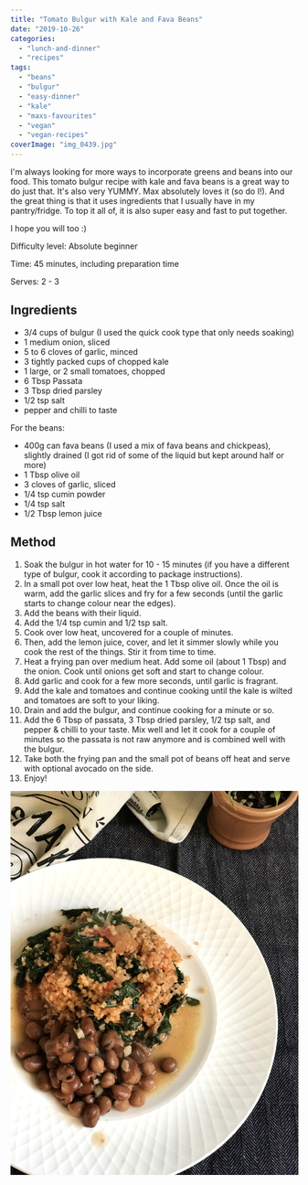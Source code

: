 ```yaml
---
title: "Tomato Bulgur with Kale and Fava Beans"
date: "2019-10-26"
categories: 
  - "lunch-and-dinner"
  - "recipes"
tags: 
  - "beans"
  - "bulgur"
  - "easy-dinner"
  - "kale"
  - "maxs-favourites"
  - "vegan"
  - "vegan-recipes"
coverImage: "img_0439.jpg"
---
```


I'm always looking for more ways to incorporate greens and beans into our food. This tomato bulgur recipe with kale and fava beans is a great way to do just that. It's also very YUMMY. Max absolutely loves it (so do I!). And the great thing is that it uses ingredients that I usually have in my pantry/fridge. To top it all of, it is also super easy and fast to put together.

I hope you will too :)

Difficulty level: Absolute beginner

Time: 45 minutes, including preparation time

Serves: 2 - 3

## Ingredients

- 3/4 cups of bulgur (I used the quick cook type that only needs soaking)
- 1 medium onion, sliced
- 5 to 6 cloves of garlic, minced
- 3 tightly packed cups of chopped kale
- 1 large, or 2 small tomatoes, chopped
- 6 Tbsp Passata
- 3 Tbsp dried parsley
- 1/2 tsp salt
- pepper and chilli to taste

For the beans:

- 400g can fava beans (I used a mix of fava beans and chickpeas), slightly drained (I got rid of some of the liquid but kept around half or more)
- 1 Tbsp olive oil
- 3 cloves of garlic, sliced
- 1/4 tsp cumin powder
- 1/4 tsp salt
- 1/2 Tbsp lemon juice

## Method

1. Soak the bulgur in hot water for 10 - 15 minutes (if you have a different type of bulgur, cook it according to package instructions).
2. In a small pot over low heat, heat the 1 Tbsp olive oil. Once the oil is warm, add the garlic slices and fry for a few seconds (until the garlic starts to change colour near the edges).
3. Add the beans with their liquid.
4. Add the 1/4 tsp cumin and 1/2 tsp salt.
5. Cook over low heat, uncovered for a couple of minutes.
6. Then, add the lemon juice, cover, and let it simmer slowly while you cook the rest of the things. Stir it from time to time.
7. Heat a frying pan over medium heat. Add some oil (about 1 Tbsp) and the onion. Cook until onions get soft and start to change colour.
8. Add garlic and cook for a few more seconds, until garlic is fragrant.
9. Add the kale and tomatoes and continue cooking until the kale is wilted and tomatoes are soft to your liking.
10. Drain and add the bulgur, and continue cooking for a minute or so.
11. Add the 6 Tbsp of passata, 3 Tbsp dried parsley, 1/2 tsp salt, and pepper & chilli to your taste. Mix well and let it cook for a couple of minutes so the passata is not raw anymore and is combined well with the bulgur.
12. Take both the frying pan and the small pot of beans off heat and serve with optional avocado on the side.
13. Enjoy!

![](images/img_0436.jpg)
